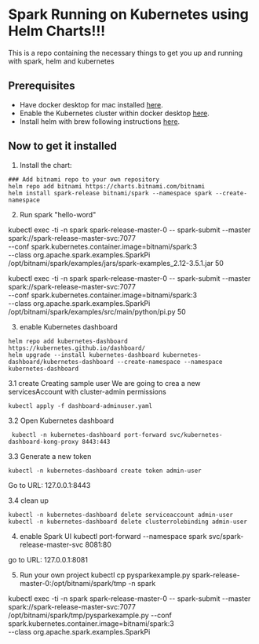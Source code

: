 # Spark Running on Kubernetes using Helm Charts!!!

This is a repo containing the necessary things to get you up and running with spark, helm and kubernetes

## Prerequisites

- Have docker desktop for mac installed [here](https://docs.docker.com/desktop/install/mac-install/).
- Enable the Kubernetes cluster within docker desktop [here](https://docs.docker.com/desktop/kubernetes/).
- Install helm with brew following instructions [here](https://docs.docker.com/desktop/install/mac-install/).

## Now to get it installed

1. Install the chart:

```console
### Add bitnami repo to your own repository
helm repo add bitnami https://charts.bitnami.com/bitnami
helm install spark-release bitnami/spark --namespace spark --create-namespace
```

2. Run spark "hello-word"

kubectl exec -ti -n spark spark-release-master-0 -- spark-submit --master spark://spark-release-master-svc:7077 \
  --conf spark.kubernetes.container.image=bitnami/spark:3 \
  --class org.apache.spark.examples.SparkPi \
  /opt/bitnami/spark/examples/jars/spark-examples_2.12-3.5.1.jar 50

kubectl exec -ti -n spark spark-release-master-0 -- spark-submit --master spark://spark-release-master-svc:7077 \
  --conf spark.kubernetes.container.image=bitnami/spark:3 \
  --class org.apache.spark.examples.SparkPi \
  /opt/bitnami/spark/examples/src/main/python/pi.py 50

3. enable Kubernetes dashboard
```console
helm repo add kubernetes-dashboard https://kubernetes.github.io/dashboard/
helm upgrade --install kubernetes-dashboard kubernetes-dashboard/kubernetes-dashboard --create-namespace --namespace kubernetes-dashboard
```
3.1 create Creating sample user
We are going to crea a new servicesAccount with cluster-admin permissions
```console
kubectl apply -f dashboard-adminuser.yaml
```

3.2 Open Kubernetes dashboard
```console
 kubectl -n kubernetes-dashboard port-forward svc/kubernetes-dashboard-kong-proxy 8443:443
```

3.3 Generate a new token
```console
kubectl -n kubernetes-dashboard create token admin-user
```
Go to URL: 127.0.0.1:8443

3.4 clean up
```console
kubectl -n kubernetes-dashboard delete serviceaccount admin-user
kubectl -n kubernetes-dashboard delete clusterrolebinding admin-user
```
4. enable Spark UI
kubectl port-forward --namespace spark svc/spark-release-master-svc 8081:80

go to URL: 127.0.0.1:8081

5. Run your own project
kubectl cp pysparkexample.py spark-release-master-0:/opt/bitnami/spark/tmp -n spark

kubectl exec -ti -n spark spark-release-master-0 -- spark-submit --master spark://spark-release-master-svc:7077 /opt/bitnami/spark/tmp/pysparkexample.py
  --conf spark.kubernetes.container.image=bitnami/spark:3 \
  --class org.apache.spark.examples.SparkPi

